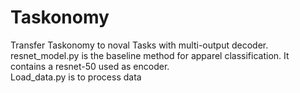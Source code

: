# Taskonomy
Transfer Taskonomy to noval Tasks with multi-output decoder.<br />
resnet_model.py is the baseline method for apparel classification. It contains a resnet-50 used as encoder.<br />
Load_data.py is to process data
